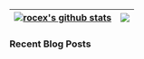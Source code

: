 | <a href="https://github.com/rocex"><img align="center" src="https://github-readme-stats.vercel.app/api?username=rocex&show_icons=true&count_private=true&theme=buefy&hide_border=true" alt="rocex's github stats" /></a> | <a href="https://github.com/rocex"><img align="center" src="https://github-readme-stats.vercel.app/api/top-langs/?username=rocex&layout=compact&theme=buefy&hide_border=true" /></a> |
| ------------- | ------------- |




### Recent Blog Posts



